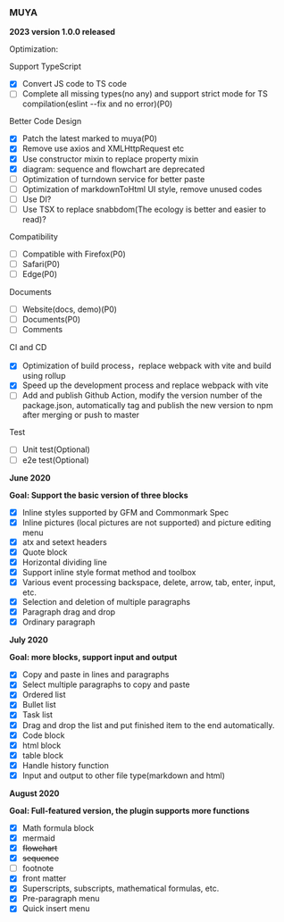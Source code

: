 ### MUYA

**2023 version 1.0.0 released**

Optimization:

Support TypeScript

- [x] Convert JS code to TS code
- [ ] Complete all missing types(no any) and support strict mode for TS compilation(eslint --fix and no error)(P0)

Better Code Design

- [x] Patch the latest marked to muya(P0)
- [x] Remove use axios and XMLHttpRequest etc
- [x] Use constructor mixin to replace property mixin
- [x] diagram: sequence and flowchart are deprecated
- [ ] Optimization of turndown service for better paste
- [ ] Optimization of markdownToHtml UI style, remove unused codes
- [ ] Use DI?
- [ ] Use TSX to replace snabbdom(The ecology is better and easier to read)?

Compatibility

- [ ] Compatible with Firefox(P0)
- [ ] Safari(P0)
- [ ] Edge(P0)

Documents
- [ ] Website(docs, demo)(P0)
- [ ] Documents(P0)
- [ ] Comments

CI and CD
- [x] Optimization of build process，replace webpack with vite and build using rollup
- [x] Speed up the development process and replace webpack with vite
- [ ] Add and publish Github Action, modify the version number of the package.json, automatically tag and publish the new version to npm after merging or push to master

Test
- [ ] Unit test(Optional)
- [ ] e2e test(Optional)

**June 2020**

**Goal: Support the basic version of three blocks**

- [x] Inline styles supported by GFM and Commonmark Spec
- [x] Inline pictures (local pictures are not supported) and picture editing menu
- [x] atx and setext headers
- [x] Quote block
- [x] Horizontal dividing line
- [x] Support inline style format method and toolbox
- [x] Various event processing backspace, delete, arrow, tab, enter, input, etc.
- [x] Selection and deletion of multiple paragraphs
- [x] Paragraph drag and drop
- [x] Ordinary paragraph

**July 2020**

**Goal: more blocks, support input and output**

- [x] Copy and paste in lines and paragraphs
- [x] Select multiple paragraphs to copy and paste
- [x] Ordered list
- [x] Bullet list
- [x] Task list
- [x] Drag and drop the list and put finished item to the end automatically.
- [x] Code block
- [x] html block
- [x] table block
- [x] Handle history function
- [x] Input and output to other file type(markdown and html)

**August 2020**

**Goal: Full-featured version, the plugin supports more functions**

- [x] Math formula block
- [x] mermaid
- [x] ~~flowchart~~
- [x] ~~sequence~~
- [ ] footnote
- [x] front matter
- [x] Superscripts, subscripts, mathematical formulas, etc.
- [x] Pre-paragraph menu
- [x] Quick insert menu
